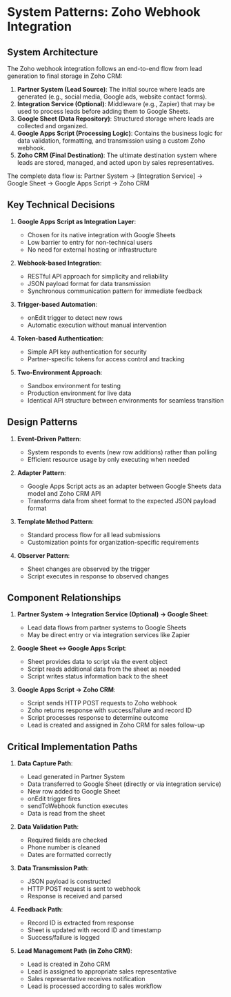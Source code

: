 # System Patterns: Zoho Webhook Integration

## System Architecture

The Zoho webhook integration follows an end-to-end flow from lead generation to final storage in Zoho CRM:

1. **Partner System (Lead Source)**: The initial source where leads are generated (e.g., social media, Google ads, website contact forms).
2. **Integration Service (Optional)**: Middleware (e.g., Zapier) that may be used to process leads before adding them to Google Sheets.
3. **Google Sheet (Data Repository)**: Structured storage where leads are collected and organized.
4. **Google Apps Script (Processing Logic)**: Contains the business logic for data validation, formatting, and transmission using a custom Zoho webhook.
5. **Zoho CRM (Final Destination)**: The ultimate destination system where leads are stored, managed, and acted upon by sales representatives.

The complete data flow is:
Partner System → [Integration Service] → Google Sheet → Google Apps Script → Zoho CRM

## Key Technical Decisions

1. **Google Apps Script as Integration Layer**:
   - Chosen for its native integration with Google Sheets
   - Low barrier to entry for non-technical users
   - No need for external hosting or infrastructure

2. **Webhook-based Integration**:
   - RESTful API approach for simplicity and reliability
   - JSON payload format for data transmission
   - Synchronous communication pattern for immediate feedback

3. **Trigger-based Automation**:
   - onEdit trigger to detect new rows
   - Automatic execution without manual intervention

4. **Token-based Authentication**:
   - Simple API key authentication for security
   - Partner-specific tokens for access control and tracking

5. **Two-Environment Approach**:
   - Sandbox environment for testing
   - Production environment for live data
   - Identical API structure between environments for seamless transition

## Design Patterns

1. **Event-Driven Pattern**:
   - System responds to events (new row additions) rather than polling
   - Efficient resource usage by only executing when needed

2. **Adapter Pattern**:
   - Google Apps Script acts as an adapter between Google Sheets data model and Zoho CRM API
   - Transforms data from sheet format to the expected JSON payload format

3. **Template Method Pattern**:
   - Standard process flow for all lead submissions
   - Customization points for organization-specific requirements

4. **Observer Pattern**:
   - Sheet changes are observed by the trigger
   - Script executes in response to observed changes

## Component Relationships

1. **Partner System → Integration Service (Optional) → Google Sheet**:
   - Lead data flows from partner systems to Google Sheets
   - May be direct entry or via integration services like Zapier

2. **Google Sheet ↔ Google Apps Script**:
   - Sheet provides data to script via the event object
   - Script reads additional data from the sheet as needed
   - Script writes status information back to the sheet

3. **Google Apps Script → Zoho CRM**:
   - Script sends HTTP POST requests to Zoho webhook
   - Zoho returns response with success/failure and record ID
   - Script processes response to determine outcome
   - Lead is created and assigned in Zoho CRM for sales follow-up

## Critical Implementation Paths

1. **Data Capture Path**:
   - Lead generated in Partner System
   - Data transferred to Google Sheet (directly or via integration service)
   - New row added to Google Sheet
   - onEdit trigger fires
   - sendToWebhook function executes
   - Data is read from the sheet

2. **Data Validation Path**:
   - Required fields are checked
   - Phone number is cleaned
   - Dates are formatted correctly

3. **Data Transmission Path**:
   - JSON payload is constructed
   - HTTP POST request is sent to webhook
   - Response is received and parsed

4. **Feedback Path**:
   - Record ID is extracted from response
   - Sheet is updated with record ID and timestamp
   - Success/failure is logged

5. **Lead Management Path (in Zoho CRM)**:
   - Lead is created in Zoho CRM
   - Lead is assigned to appropriate sales representative
   - Sales representative receives notification
   - Lead is processed according to sales workflow
